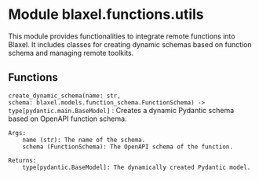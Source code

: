 Module blaxel.functions.utils
=============================
This module provides functionalities to integrate remote functions into Blaxel.
It includes classes for creating dynamic schemas based on function schema and managing remote toolkits.

Functions
---------

`create_dynamic_schema(name: str, schema: blaxel.models.function_schema.FunctionSchema) ‑> type[pydantic.main.BaseModel]`
:   Creates a dynamic Pydantic schema based on OpenAPI function schema.
    
    Args:
        name (str): The name of the schema.
        schema (FunctionSchema): The OpenAPI schema of the function.
    
    Returns:
        type[pydantic.BaseModel]: The dynamically created Pydantic model.